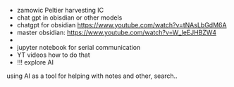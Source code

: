 - zamowic Peltier harvesting IC
- chat gpt in obisdian or other models
- chatgpt for obsidian https://www.youtube.com/watch?v=tNAsLbGdM6A
- master obsidian: https://www.youtube.com/watch?v=W_leEJHBZW4
- 
- jupyter notebook for serial communication 
- YT videos how to do that
- !!! explore AI


using AI as a tool for helping with notes and other, search..